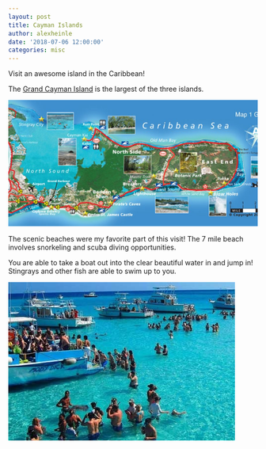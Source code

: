 ```yaml
---
layout: post
title: Cayman Islands
author: alexheinle
date: '2018-07-06 12:00:00'
categories: misc
---
```

Visit an awesome island in the Caribbean!

The <a href="http://caymanislands.com/">Grand Cayman Island</a> is the largest of the three islands.

![Belize Photo](/images/caymanmap.jpg)


The scenic beaches were my favorite part of this visit! The 7 mile beach involves
snorkeling and scuba diving opportunities.

You are able to take a boat out into the clear beautiful water in and jump in!
Stingrays and other fish are able to swim up to you.

![Belize Photo](/images/caymanwater.jpg)
